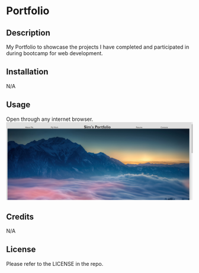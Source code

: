 # Portfolio

## Description

My Portfolio to showcase the projects I have completed and participated in during bootcamp for web development.

## Installation

N/A

## Usage

Open through any internet browser.
![Portfolio](./assets/images/Portfolio.png)

## Credits

N/A

## License

Please refer to the LICENSE in the repo.
